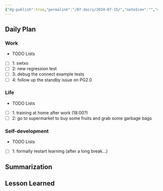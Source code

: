 ```yaml
---
{"dg-publish":true,"permalink":"/07-dairy/2024-07-15/","noteIcon":"","created":"2024-07-15T07:49:43.186+02:00","updated":"2024-07-15T07:51:46.339+02:00"}
---
```


## Daily Plan
### Work
- TODO Lists
- [ ] 1: swtxo
- [ ] 2: new regression test
- [ ] 3: debug the connect example tests
- [ ] 4: follow up the standby issue on PG2.0
### Life
- TODO Lists
- [ ] 1: training at home after work (18:00?)
- [ ] 2: go to supermarket to buy some fruits and grab some garbage bags 
### Self-development
- TODO Lists
- [ ] 1: formally restart learning (after a long break...)
## Summarization

## Lesson Learned
